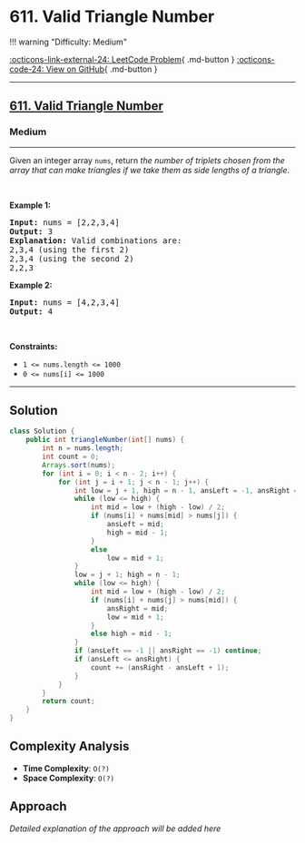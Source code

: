 # 611. Valid Triangle Number

!!! warning "Difficulty: Medium"

[:octicons-link-external-24: LeetCode Problem](https://leetcode.com/problems/valid-triangle-number/){ .md-button }
[:octicons-code-24: View on GitHub](https://github.com/RAJ8664/Leetcode/tree/master/0611-valid-triangle-number){ .md-button }

---

<h2><a href="https://leetcode.com/problems/valid-triangle-number">611. Valid Triangle Number</a></h2><h3>Medium</h3><hr><p>Given an integer array <code>nums</code>, return <em>the number of triplets chosen from the array that can make triangles if we take them as side lengths of a triangle</em>.</p>

<p>&nbsp;</p>
<p><strong class="example">Example 1:</strong></p>

<pre>
<strong>Input:</strong> nums = [2,2,3,4]
<strong>Output:</strong> 3
<strong>Explanation:</strong> Valid combinations are: 
2,3,4 (using the first 2)
2,3,4 (using the second 2)
2,2,3
</pre>

<p><strong class="example">Example 2:</strong></p>

<pre>
<strong>Input:</strong> nums = [4,2,3,4]
<strong>Output:</strong> 4
</pre>

<p>&nbsp;</p>
<p><strong>Constraints:</strong></p>

<ul>
	<li><code>1 &lt;= nums.length &lt;= 1000</code></li>
	<li><code>0 &lt;= nums[i] &lt;= 1000</code></li>
</ul>


---

## Solution

```java
class Solution {
    public int triangleNumber(int[] nums) {
        int n = nums.length;
        int count = 0;
        Arrays.sort(nums);
        for (int i = 0; i < n - 2; i++) {
            for (int j = i + 1; j < n - 1; j++) {
                int low = j + 1, high = n - 1, ansLeft = -1, ansRight = -1;
                while (low <= high) {
                    int mid = low + (high - low) / 2;
                    if (nums[i] + nums[mid] > nums[j]) {
                        ansLeft = mid;
                        high = mid - 1;
                    }
                    else 
                        low = mid + 1;
                }
                low = j + 1; high = n - 1;
                while (low <= high) {
                    int mid = low + (high - low) / 2;
                    if (nums[i] + nums[j] > nums[mid]) {
                        ansRight = mid;
                        low = mid + 1;
                    }
                    else high = mid - 1;
                }
                if (ansLeft == -1 || ansRight == -1) continue; 
                if (ansLeft <= ansRight) {
                    count += (ansRight - ansLeft + 1);
                }
            } 
        }
        return count;
    }
}
```

## Complexity Analysis

- **Time Complexity**: `O(?)`
- **Space Complexity**: `O(?)`

## Approach

*Detailed explanation of the approach will be added here*

